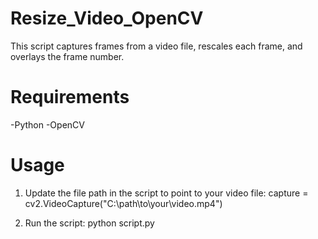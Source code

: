 # Resize_Video_OpenCV
This script captures frames from a video file, rescales each frame, and overlays the frame number.

# Requirements
-Python
-OpenCV

# Usage
1. Update the file path in the script to point to your video file:
          capture = cv2.VideoCapture("C:\\path\\to\\your\\video.mp4")

2. Run the script:
          python script.py

